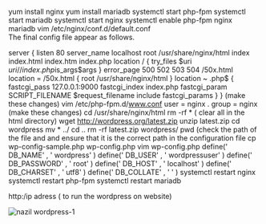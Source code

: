yum install nginx
yum install mariadb
systemctl start php-fpm
systemctl start mariadb
systemctl start nginx
systemctl enable php-fpm nginx mariadb
vim /etc/nginx/conf.d/default.conf             
The final config file appear as follows.

server {
    listen       80 
    server_name  localhost 
        root   /usr/share/nginx/html 
        index  index.html index.htm index.php 
location / {
try_files $uri $uri/ /index.php$is_args$args 
}
    error_page   500 502 503 504  /50x.html 
    location = /50x.html {
        root   /usr/share/nginx/html 
    }
   location ~ .php$ {
        fastcgi_pass   127.0.0.1:9000 
        fastcgi_index  index.php 
        fastcgi_param  SCRIPT_FILENAME  $request_filename 
        include        fastcgi_params 
    }
}
(make these changes)
vim /etc/php-fpm.d/www.conf
user = nginx
.
group = nginx
(make these changes)
cd /usr/share/nginx/html
rm -rf * ( clear all in the html directory)
wget http://wordpress.org/latest.zip
unzip latest.zip
cd wordpress
mv * ../
cd ..
rm -rf latest.zip wordpress/
pwd (check the path of the file and and ensure that it is the correct path in the configuration file
cp wp-config-sample.php wp-config.php
vim wp-config.php
define(' DB_NAME' , ' wordpress' ) 
define(' DB_USER' , ' wordpressuser' ) 
define(' DB_PASSWORD' , ' root' ) 
define(' DB_HOST' , ' localhost' ) 
define(' DB_CHARSET' , ' utf8' ) 
define(' DB_COLLATE' , ' ' )
systemctl restart nginx
systemctl restart php-fpm
systemctl restart mariadb


 http:/ip adress ( to run the wordpress on website)

![nazil wordpress-1](https://github.com/Muhammednaziln/Muhammednaziln/assets/156998948/43bb3a09-ec0d-47a8-97b2-82e456dabe3a)




